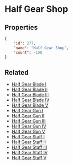 # Half Gear Shop

<no description available>

## Properties

```json
{
    "id": 277,
    "name": "Half Gear Shop",
    "count": -100
}
```

## Related

- [Half Gear Blade I](../items/7476-half-gear-blade-i.md)
- [Half Gear Blade II](../items/7477-half-gear-blade-ii.md)
- [Half Gear Blade III](../items/7478-half-gear-blade-iii.md)
- [Half Gear Blade IV](../items/7479-half-gear-blade-iv.md)
- [Half Gear Blade V](../items/7480-half-gear-blade-v.md)
- [Half Gear Gun I](../items/7481-half-gear-gun-i.md)
- [Half Gear Gun II](../items/7482-half-gear-gun-ii.md)
- [Half Gear Gun III](../items/7483-half-gear-gun-iii.md)
- [Half Gear Gun IV](../items/7484-half-gear-gun-iv.md)
- [Half Gear Gun V](../items/7485-half-gear-gun-v.md)
- [Half Gear Staff I](../items/7486-half-gear-staff-i.md)
- [Half Gear Staff II](../items/7487-half-gear-staff-ii.md)
- [Half Gear Staff III](../items/7488-half-gear-staff-iii.md)
- [Half Gear Staff IV](../items/7489-half-gear-staff-iv.md)
- [Half Gear Staff V](../items/7490-half-gear-staff-v.md)


